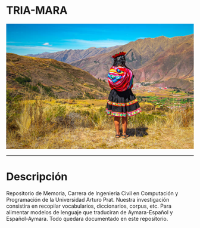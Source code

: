 # TRIA-MARA
![Image of header](https://github.com/rbastronomy/TRIA-MARA/blob/main/fondo.jpg)
- - - -
# Descripción
Repositorio de Memoria, Carrera de Ingenieria Civil en Computación y Programación de la Universidad Arturo Prat.
Nuestra investigación consistira en recopilar vocabularios, diccionarios, corpus, etc. Para alimentar modelos de lenguaje que traduciran de Aymara-Español y Español-Aymara.
Todo quedara documentado en este repositorio.

